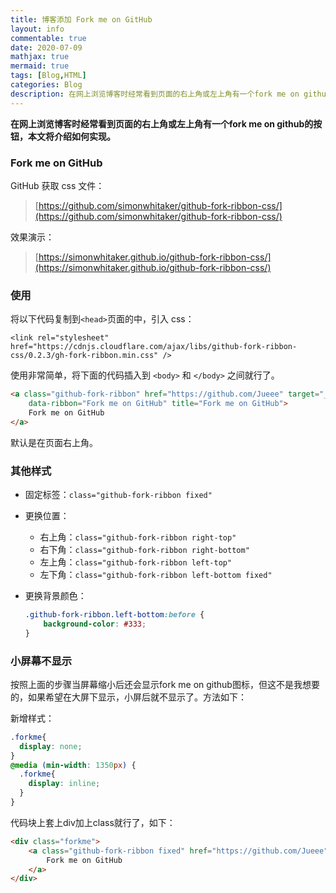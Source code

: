 ```yaml
---
title: 博客添加 Fork me on GitHub
layout: info
commentable: true
date: 2020-07-09
mathjax: true
mermaid: true
tags: [Blog,HTML]
categories: Blog
description: 在网上浏览博客时经常看到页面的右上角或左上角有一个fork me on github的按钮，本文将介绍如何实现。
---
```


**在网上浏览博客时经常看到页面的右上角或左上角有一个fork me on github的按钮，本文将介绍如何实现。**

### Fork me on GitHub

GitHub 获取 css 文件：

> [https://github.com/simonwhitaker/github-fork-ribbon-css/](https://github.com/simonwhitaker/github-fork-ribbon-css/)

效果演示：

> [https://simonwhitaker.github.io/github-fork-ribbon-css/](https://simonwhitaker.github.io/github-fork-ribbon-css/)

### 使用

将以下代码复制到`<head>`页面的中，引入 css：

```
<link rel="stylesheet" href="https://cdnjs.cloudflare.com/ajax/libs/github-fork-ribbon-css/0.2.3/gh-fork-ribbon.min.css" />
```

使用非常简单，将下面的代码插入到 `<body>` 和 `</body>` 之间就行了。

```html
<a class="github-fork-ribbon" href="https://github.com/Jueee" target="_blank" 
   	data-ribbon="Fork me on GitHub" title="Fork me on GitHub">
    Fork me on GitHub
</a>
```

默认是在页面右上角。

### 其他样式

- 固定标签：`class="github-fork-ribbon fixed"`

- 更换位置：

  - 右上角：`class="github-fork-ribbon right-top"`
  - 右下角：`class="github-fork-ribbon right-bottom"`
  - 左上角：`class="github-fork-ribbon left-top"`
  - 左下角：`class="github-fork-ribbon left-bottom fixed"`

- 更换背景颜色：

  ```css
  .github-fork-ribbon.left-bottom:before {
      background-color: #333;
  }
  ```

### 小屏幕不显示

按照上面的步骤当屏幕缩小后还会显示fork me on github图标，但这不是我想要的，如果希望在大屏下显示，小屏后就不显示了。方法如下：

新增样式：

```css
.forkme{
  display: none;
}
@media (min-width: 1350px) {
  .forkme{
    display: inline;
  }
}
```

代码块上套上div加上class就行了，如下：

```html
<div class="forkme">
	<a class="github-fork-ribbon fixed"	href="https://github.com/Jueee" >
		Fork me on GitHub
	</a>
</div>
```

